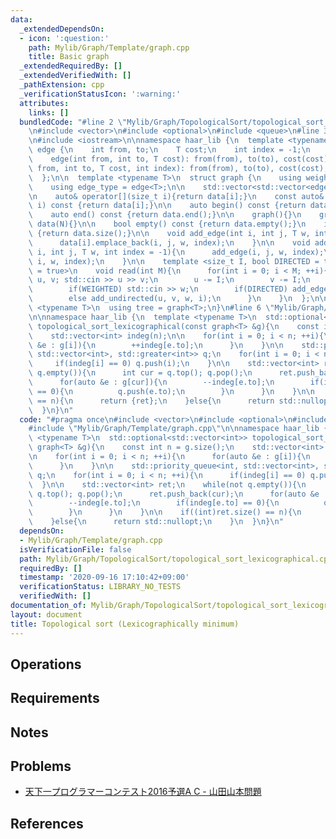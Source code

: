 ```yaml
---
data:
  _extendedDependsOn:
  - icon: ':question:'
    path: Mylib/Graph/Template/graph.cpp
    title: Basic graph
  _extendedRequiredBy: []
  _extendedVerifiedWith: []
  _pathExtension: cpp
  _verificationStatusIcon: ':warning:'
  attributes:
    links: []
  bundledCode: "#line 2 \"Mylib/Graph/TopologicalSort/topological_sort_lexicographical.cpp\"\
    \n#include <vector>\n#include <optional>\n#include <queue>\n#line 3 \"Mylib/Graph/Template/graph.cpp\"\
    \n#include <iostream>\n\nnamespace haar_lib {\n  template <typename T>\n  struct\
    \ edge {\n    int from, to;\n    T cost;\n    int index = -1;\n    edge(){}\n\
    \    edge(int from, int to, T cost): from(from), to(to), cost(cost){}\n    edge(int\
    \ from, int to, T cost, int index): from(from), to(to), cost(cost), index(index){}\n\
    \  };\n\n  template <typename T>\n  struct graph {\n    using weight_type = T;\n\
    \    using edge_type = edge<T>;\n\n    std::vector<std::vector<edge<T>>> data;\n\
    \n    auto& operator[](size_t i){return data[i];}\n    const auto& operator[](size_t\
    \ i) const {return data[i];}\n\n    auto begin() const {return data.begin();}\n\
    \    auto end() const {return data.end();}\n\n    graph(){}\n    graph(int N):\
    \ data(N){}\n\n    bool empty() const {return data.empty();}\n    int size() const\
    \ {return data.size();}\n\n    void add_edge(int i, int j, T w, int index = -1){\n\
    \      data[i].emplace_back(i, j, w, index);\n    }\n\n    void add_undirected(int\
    \ i, int j, T w, int index = -1){\n      add_edge(i, j, w, index);\n      add_edge(j,\
    \ i, w, index);\n    }\n\n    template <size_t I, bool DIRECTED = true, bool WEIGHTED\
    \ = true>\n    void read(int M){\n      for(int i = 0; i < M; ++i){\n        int\
    \ u, v; std::cin >> u >> v;\n        u -= I;\n        v -= I;\n        T w = 1;\n\
    \        if(WEIGHTED) std::cin >> w;\n        if(DIRECTED) add_edge(u, v, w, i);\n\
    \        else add_undirected(u, v, w, i);\n      }\n    }\n  };\n\n  template\
    \ <typename T>\n  using tree = graph<T>;\n}\n#line 6 \"Mylib/Graph/TopologicalSort/topological_sort_lexicographical.cpp\"\
    \n\nnamespace haar_lib {\n  template <typename T>\n  std::optional<std::vector<int>>\
    \ topological_sort_lexicographical(const graph<T> &g){\n    const int n = g.size();\n\
    \    std::vector<int> indeg(n);\n\n    for(int i = 0; i < n; ++i){\n      for(auto\
    \ &e : g[i]){\n        ++indeg[e.to];\n      }\n    }\n\n    std::priority_queue<int,\
    \ std::vector<int>, std::greater<int>> q;\n    for(int i = 0; i < n; ++i){\n \
    \     if(indeg[i] == 0) q.push(i);\n    }\n\n    std::vector<int> ret;\n    while(not\
    \ q.empty()){\n      int cur = q.top(); q.pop();\n      ret.push_back(cur);\n\
    \      for(auto &e : g[cur]){\n        --indeg[e.to];\n        if(indeg[e.to]\
    \ == 0){\n          q.push(e.to);\n        }\n      }\n    }\n\n    if((int)ret.size()\
    \ == n){\n      return {ret};\n    }else{\n      return std::nullopt;\n    }\n\
    \  }\n}\n"
  code: "#pragma once\n#include <vector>\n#include <optional>\n#include <queue>\n\
    #include \"Mylib/Graph/Template/graph.cpp\"\n\nnamespace haar_lib {\n  template\
    \ <typename T>\n  std::optional<std::vector<int>> topological_sort_lexicographical(const\
    \ graph<T> &g){\n    const int n = g.size();\n    std::vector<int> indeg(n);\n\
    \n    for(int i = 0; i < n; ++i){\n      for(auto &e : g[i]){\n        ++indeg[e.to];\n\
    \      }\n    }\n\n    std::priority_queue<int, std::vector<int>, std::greater<int>>\
    \ q;\n    for(int i = 0; i < n; ++i){\n      if(indeg[i] == 0) q.push(i);\n  \
    \  }\n\n    std::vector<int> ret;\n    while(not q.empty()){\n      int cur =\
    \ q.top(); q.pop();\n      ret.push_back(cur);\n      for(auto &e : g[cur]){\n\
    \        --indeg[e.to];\n        if(indeg[e.to] == 0){\n          q.push(e.to);\n\
    \        }\n      }\n    }\n\n    if((int)ret.size() == n){\n      return {ret};\n\
    \    }else{\n      return std::nullopt;\n    }\n  }\n}\n"
  dependsOn:
  - Mylib/Graph/Template/graph.cpp
  isVerificationFile: false
  path: Mylib/Graph/TopologicalSort/topological_sort_lexicographical.cpp
  requiredBy: []
  timestamp: '2020-09-16 17:10:42+09:00'
  verificationStatus: LIBRARY_NO_TESTS
  verifiedWith: []
documentation_of: Mylib/Graph/TopologicalSort/topological_sort_lexicographical.cpp
layout: document
title: Topological sort (Lexicographically minimum)
---
```


## Operations

## Requirements

## Notes

## Problems

- [天下一プログラマーコンテスト2016予選A C - 山田山本問題](https://atcoder.jp/contests/tenka1-2016-quala/tasks/tenka1_2016_qualA_c)

## References
